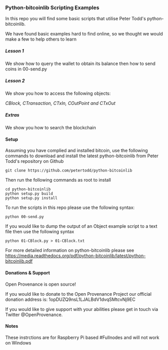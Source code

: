 ### Python-bitcoinlib Scripting Examples

In this repo you will find some basic scripts that utilise Peter Todd's python-bitcoinlib.

We have found basic examples hard to find online, so we thought we would make a few to help others to learn

##### Lesson 1 
We show how to query the wallet to obtain its balance then how to send coins in 00-send.py

##### Lesson 2
We show you how to access the following objects:

*CBlock, CTransaction, CTxIn, COutPoint and CTxOut*

##### Extras

We show you how to search the blockchain 

#### Setup

Assuming you have complied and installed bitcoin, use the following commands to download and install the latest python-bitcoinlib from Peter Todd's repository on Github

```
git clone https://github.com/petertodd/python-bitcoinlib
```

Then run the following commands as root to install

```
cd python-bitcoinlib
python setup.py build
python setup.py install
```

To run the scripts in this repo please use the following syntax:

``` python 00-send.py ```

If you would like to dump the output of an Object example script to a text file then use the following syntax

``` python 01-CBlock.py > 01-CBlock.txt ```

For more detailed information on python-bitcoinlib please see
https://media.readthedocs.org/pdf/python-bitcoinlib/latest/python-bitcoinlib.pdf

#### Donations & Support

Open Provenance is open source!

If you would like to donate to the Open Provenance Project our official donation address is: 1opDUZQ9nsL1LJALBdV1dvqSMtcvNj9EC

If you would like to give support with your abilities please get in touch via Twitter @OpenProvenance.

#### Notes

These instrctions are for Raspberry Pi based #Fullnodes and will not work on Windows
